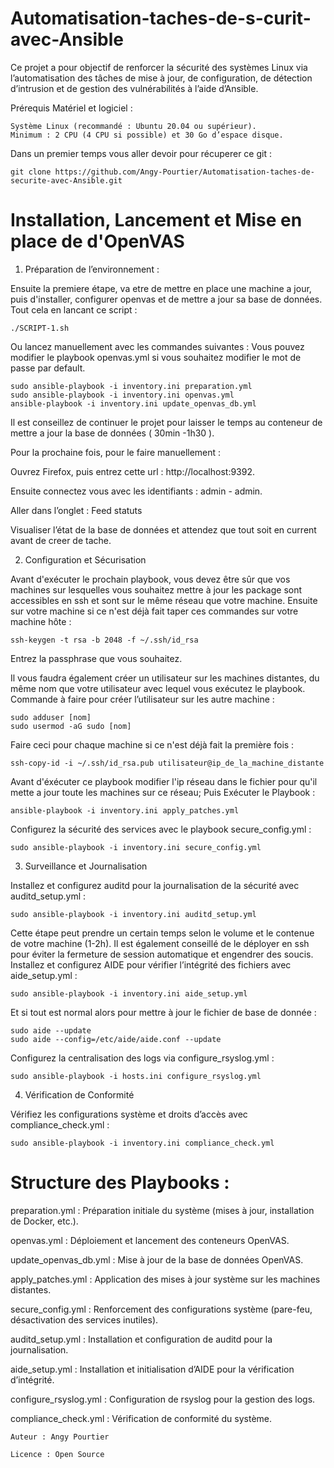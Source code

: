 # Automatisation-taches-de-s-curit-avec-Ansible
Ce projet a pour objectif de renforcer la sécurité des systèmes Linux via l’automatisation des tâches de mise à jour, de configuration, de détection d’intrusion et de gestion des vulnérabilités à l’aide d’Ansible.


Prérequis
Matériel et logiciel :

    Système Linux (recommandé : Ubuntu 20.04 ou supérieur).
    Minimum : 2 CPU (4 CPU si possible) et 30 Go d’espace disque.


Dans un premier temps vous aller devoir pour récuperer ce git : 

    git clone https://github.com/Angy-Pourtier/Automatisation-taches-de-securite-avec-Ansible.git




# Installation, Lancement et Mise en place de d'OpenVAS

1. Préparation de l’environnement :

Ensuite la premiere étape, va etre de mettre en place une machine a jour, puis d'installer, configurer openvas et de mettre a jour sa base de données.
Tout cela en lancant ce script : 

    ./SCRIPT-1.sh


Ou lancez manuellement avec les commandes suivantes :
Vous pouvez modifier le playbook openvas.yml si vous souhaitez modifier le mot de passe par default.

    sudo ansible-playbook -i inventory.ini preparation.yml
    sudo ansible-playbook -i inventory.ini openvas.yml
    ansible-playbook -i inventory.ini update_openvas_db.yml


Il est conseillez de continuer le projet pour laisser le temps au conteneur de mettre a jour la base de données ( 30min -1h30 ).

Pour la prochaine fois, pour le faire manuellement : 

Ouvrez Firefox, puis entrez cette url : http://localhost:9392.

Ensuite connectez vous avec les identifiants : admin - admin.

Aller dans l’onglet : Feed statuts

Visualiser l’état de la base de données et attendez que tout soit en current avant de creer de tache.



    
2. Configuration et Sécurisation

  Avant d'exécuter le prochain playbook, vous devez être sûr que vos machines sur lesquelles vous souhaitez mettre à jour les package sont accessibles en ssh et sont sur le même réseau que votre machine. Ensuite sur votre machine si ce n'est déjà fait taper ces commandes sur votre machine hôte : 

    ssh-keygen -t rsa -b 2048 -f ~/.ssh/id_rsa
  
Entrez la passphrase que vous souhaitez.



Il vous faudra également créer un utilisateur sur les machines distantes, du même nom que votre utilisateur avec lequel vous exécutez le playbook.
Commande à faire pour créer l’utilisateur sur les autre machine : 

    sudo adduser [nom]
    sudo usermod -aG sudo [nom]



Faire ceci pour chaque machine si ce n'est déjà fait la première fois :

    ssh-copy-id -i ~/.ssh/id_rsa.pub utilisateur@ip_de_la_machine_distante



Avant d'éxécuter ce playbook modifier l'ip réseau dans le fichier pour qu'il mette a jour toute les machines sur ce réseau; Puis Exécuter le Playbook :

    ansible-playbook -i inventory.ini apply_patches.yml


Configurez la sécurité des services avec le playbook secure_config.yml : 

    sudo ansible-playbook -i inventory.ini secure_config.yml




3. Surveillance et Journalisation

Installez et configurez auditd pour la journalisation de la sécurité avec auditd_setup.yml :

    sudo ansible-playbook -i inventory.ini auditd_setup.yml

  

Cette étape peut prendre un certain temps selon le volume et le contenue de votre machine (1-2h). Il est également conseillé de le déployer en ssh pour éviter la fermeture de session automatique et engendrer des soucis. Installez et configurez AIDE pour vérifier l’intégrité des fichiers avec aide_setup.yml :

    sudo ansible-playbook -i inventory.ini aide_setup.yml



Et si tout est normal alors pour mettre à jour le fichier de base de donnée :

 	sudo aide --update
    sudo aide --config=/etc/aide/aide.conf --update



Configurez la centralisation des logs via configure_rsyslog.yml :

    sudo ansible-playbook -i hosts.ini configure_rsyslog.yml




4. Vérification de Conformité


Vérifiez les configurations système et droits d’accès avec compliance_check.yml :

    sudo ansible-playbook -i inventory.ini compliance_check.yml


  

# Structure des Playbooks : 


preparation.yml : Préparation initiale du système (mises à jour, installation de Docker, etc.).
    
openvas.yml : Déploiement et lancement des conteneurs OpenVAS.
    
update_openvas_db.yml : Mise à jour de la base de données OpenVAS.
    
apply_patches.yml : Application des mises à jour système sur les machines distantes.
    
secure_config.yml : Renforcement des configurations système (pare-feu, désactivation des services inutiles).

auditd_setup.yml : Installation et configuration de auditd pour la journalisation.

aide_setup.yml : Installation et initialisation d’AIDE pour la vérification d’intégrité.

configure_rsyslog.yml : Configuration de rsyslog pour la gestion des logs.

compliance_check.yml : Vérification de conformité du système.




    Auteur : Angy Pourtier

    Licence : Open Source
